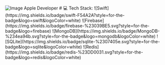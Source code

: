 <img src="https://camo.githubusercontent.com/95b36a4b657314e6657417e16d8b9da4c91ac451103f44b9aab743a391ce7fe5/68747470733a2f2f75706c6f61642e77696b696d656469612e6f72672f77696b6970656469612f636f6d6d6f6e732f7468756d622f392f39342f4170706c655f446576656c6f7065725f6272616e646d61726b2e7376672f3132383070782d4170706c655f446576656c6f7065725f6272616e646d61726b2e7376672e706e67" alt="Image Apple Developer" />
# 💻 Tech Stack:
![Swift](https://img.shields.io/badge/swift-F54A2A?style=for-the-badge&logo=swift&logoColor=white) ![Firebase](https://img.shields.io/badge/firebase-%23039BE5.svg?style=for-the-badge&logo=firebase) ![MongoDB](https://img.shields.io/badge/MongoDB-%234ea94b.svg?style=for-the-badge&logo=mongodb&logoColor=white) ![SQLite](https://img.shields.io/badge/sqlite-%2307405e.svg?style=for-the-badge&logo=sqlite&logoColor=white) ![Redis](https://img.shields.io/badge/redis-%23DD0031.svg?style=for-the-badge&logo=redis&logoColor=white)

<!-- Proudly created with GPRM ( https://gprm.itsvg.in ) -->
